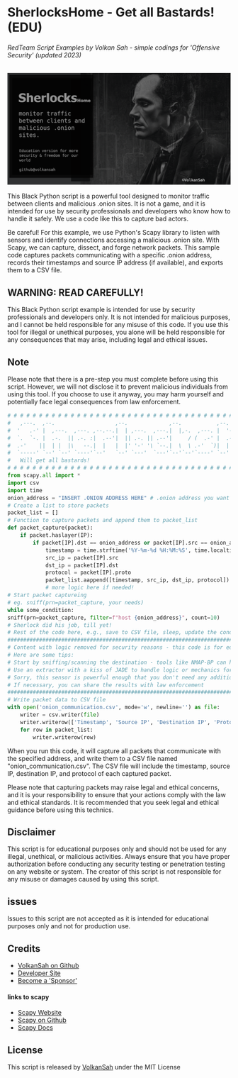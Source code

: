 # SherlocksHome - Get all Bastards! (EDU)
###### RedTeam Script Examples by Volkan Sah - simple codings for 'Offensive Security' (updated 2023)
![screenshot sherlocks home python script](sherlockshome_edu.png)

This Black Python script is a powerful tool designed to monitor traffic between clients and malicious .onion sites. It is not a game, and it is intended for use by security professionals and developers who know how to handle it safely. We use a code like this to capture bad actors.

Be careful! For this example, we use Python's Scapy library to listen with sensors and identify connections accessing a malicious .onion site. With Scapy, we can capture, dissect, and forge network packets. This sample code captures packets communicating with a specific .onion address, records their timestamps and source IP address (if available), and exports them to a CSV file.

## WARNING: READ CAREFULLY!
This Black Python script example is intended for use by security professionals and developers only. It is not intended for malicious purposes, and I cannot be held responsible for any misuse of this code. If you use this tool for illegal or unethical purposes, you alone will be held responsible for any consequences that may arise, including legal and ethical issues.

## Note
Please note that there is a pre-step you must complete before using this script. However, we will not disclose it to prevent malicious individuals from using this tool. If you choose to use it anyway, you may harm yourself and potentially face legal consequences from law enforcement.


```python
# # # # # # # # # # # # # # # # # # # # # # # # # # # # # # # # # # # # # # # # # # # # # # # # # # # #                                                 
#   ,---.  ,--.                   ,--.             ,--.           ,--.  ,--.     by Nemesis Mr.Chess  #   
#  '   .-' |  ,---.  ,---. ,--.--.|  | ,---.  ,---.|  |,-.  ,---. |  '--'  | ,---. ,--,--,--. ,---.   #
#  `.  `-. |  .-.  || .-. :|  .--'|  || .-. || .--'|     / (  .-' |  .--.  || .-. ||        || .-. :  #
#  .-'    ||  | |  |\   --.|  |   |  |' '-' '\ `--.|  \  \ .-'  `)|  |  |  |' '-' '|  |  |  |\   --.  #
#  `-----' `--' `--' `----'`--'   `--' `---'  `---'`--'`--'`----' `--'  `--' `---' `--`--`--' `----'  #
#   Will get all bastards!                                                              EDU Version   #
# # # # # # # # # # # # # # # # # # # # # # # # # # # # # # # # # # # # # # # # # # # # # # # # # # # #                                                 
from scapy.all import *
import csv
import time
onion_address = "INSERT .ONION ADDRESS HERE" # .onion address you want to monitor
# Create a list to store packets
packet_list = []
# Function to capture packets and append them to packet_list
def packet_capture(packet):
    if packet.haslayer(IP):
        if packet[IP].dst == onion_address or packet[IP].src == onion_address:
            timestamp = time.strftime('%Y-%m-%d %H:%M:%S', time.localtime(packet.time))
            src_ip = packet[IP].src
            dst_ip = packet[IP].dst
            protocol = packet[IP].proto
            packet_list.aappend([timestamp, src_ip, dst_ip, protocol])
            # more logic here if needed!
# Start packet captureing
# eg. sniff(prn=packet_capture, your needs)
while some_condition:
sniff(prn=packet_capture, filter=f"host {onion_address}", count=10)
# Sherlock did his job, till yet! 
# Rest of the code here, e.g., save to CSV file, sleep, update the condition, etc.
#########################################################################################
# Content with logic removed for security reasons - this code is for education use only #
# Here are some tips:                                                                   #
# Start by sniffing/scanning the destination - tools like NMAP-BP can help              #
# Use an extractor with a kiss of JADE to handle logic or mechanics for each destination#
# Sorry, this sensor is powerful enough that you don't need any additional tools for edu#
# If necessary, you can share the results with law enforcement                          #
#########################################################################################
# Write packet data to CSV file
with open('onion_communication.csv', mode='w', newline='') as file:
    writer = csv.writer(file)
    writer.writerow(['Timestamp', 'Source IP', 'Destination IP', 'Protocol'])
    for row in packet_list:
        writer.writerow(row)
```


When you run this code, it will capture all packets that communicate with the specified address, and write them to a CSV file named "onion_communication.csv". The CSV file will include the timestamp, source IP, destination IP, and protocol of each captured packet.

Please note that capturing packets may raise legal and ethical concerns, and it is your responsibility to ensure that your actions comply with the law and ethical standards. It is recommended that you seek legal and ethical guidance before using this technics.

## Disclaimer
This script is for educational purposes only and should not be used for any illegal, unethical, or malicious activities. Always ensure that you have proper authorization before conducting any security testing or penetration testing on any website or system. The creator of this script is not responsible for any misuse or damages caused by using this script.

## issues
Issues to this script are not accepted as it is intended for educational purposes only and not for production use.

## Credits
- [VolkanSah on Github](https://github.com/volkansah)
- [Developer Site](https://volkansah.github.io)
- [Become a 'Sponsor'](https://github.com/sponsors/volkansah)

#### links to scapy
- [Scapy Website](https://scapy.net/)
- [Scapy on Github]( https://github.com/secdev/scapy)
- [Scapy Docs](https://scapy.readthedocs.io/en/latest/)
## License
This script is released by [VolkanSah](https://github.com/volkansah) under the MIT License 
